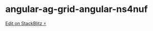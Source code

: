 # angular-ag-grid-angular-ns4nuf

[Edit on StackBlitz ⚡️](https://stackblitz.com/edit/angular-ag-grid-angular-ns4nuf)